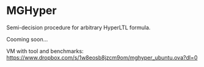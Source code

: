 # MGHyper
Semi-decision procedure for arbitrary HyperLTL formula.

Cooming soon...

VM with tool and benchmarks: https://www.dropbox.com/s/1w8eosb8jzcm9om/mghyper_ubuntu.ova?dl=0

